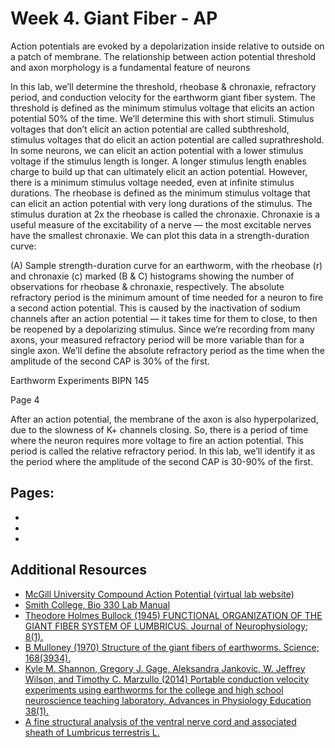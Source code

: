 # Week 4. Giant Fiber - AP

Action potentials are evoked by a depolarization inside relative to outside on a patch of membrane. The relationship between action potential threshold and axon morphology is a fundamental feature of neurons



In this lab, we’ll determine the threshold, rheobase &amp; chronaxie, refractory period, and
conduction velocity for the earthworm giant fiber system. 
The threshold is defined as the minimum stimulus voltage that elicits an action potential 50% of
the time. We’ll determine this with short stimuli. Stimulus voltages that don’t elicit an action
potential are called subthreshold, stimulus voltages that do elicit an action potential are called
suprathreshold.
In some neurons, we can elicit an action potential with a lower stimulus voltage if the stimulus
length is longer. A longer stimulus length enables charge to build up that can ultimately elicit an
action potential. However, there is a minimum stimulus voltage needed, even at infinite stimulus
durations. The rheobase is defined as the minimum stimulus voltage that can elicit an action
potential with very long durations of the stimulus. The stimulus duration at 2x the rheobase is
called the chronaxie. Chronaxie is a useful measure of the excitability of a nerve — the most
excitable nerves have the smallest chronaxie. We can plot this data in a strength-duration curve:

(A) Sample strength-duration curve for an earthworm, with the rheobase (r) and chronaxie (c) marked
(B &amp; C) histograms showing the number of observations for rheobase &amp; chronaxie, respectively.
The absolute refractory period is the minimum amount of time needed for a neuron to fire a
second action potential. This is caused by the inactivation of sodium channels after an action
potential — it takes time for them to close, to then be reopened by a depolarizing stimulus.
Since we’re recording from many axons, your measured refractory period will be more variable
than for a single axon. We’ll define the absolute refractory period as the time when the
amplitude of the second CAP is 30% of the first.

Earthworm Experiments
BIPN 145

Page 4

After an action potential, the membrane of the axon is also hyperpolarized, due to the slowness
of K+ channels closing. So, there is a period of time where the neuron requires more voltage to
fire an action potential. This period is called the relative refractory period. In this lab, we’ll
identify it as the period where the amplitude of the second CAP is 30-90% of the first.

## Pages:
- [](../earthworm-giant-fiber/Lab-Manual_earthworm-giant-fiber.md)
- [](../earthworm-giant-fiber/Data-Explorer_earthworm-giant-fiber.ipynb)
- [](../earthworm-giant-fiber/Responses_earthworm-giant-fiber.ipynb)

## Additional Resources

- [McGill University Compound Action Potential (virtual lab website)](http://www.medicine.mcgill.ca/physio/vlab/CAP/vlabmenuCAP.htm)
- [Smith College, Bio 330 Lab Manual](https://www.science.smith.edu/departments/neurosci/courses/bio330/labs/L4giants.html)
- [Theodore Holmes Bullock (1945) FUNCTIONAL ORGANIZATION OF THE GIANT FIBER SYSTEM OF LUMBRICUS. Journal of Neurophysiology; 8(1).](https://doi.org/10.1152/jn.1945.8.1.55)
- [B Mulloney (1970) Structure of the giant fibers of earthworms. Science; 168(3934).](https://doi-org.ezproxy.wesleyan.edu/10.1126/science.168.3934.994)
- [Kyle M. Shannon, Gregory J. Gage, Aleksandra Jankovic, W. Jeffrey Wilson, and Timothy C. Marzullo (2014) Portable conduction velocity experiments using earthworms for the college and high school neuroscience teaching laboratory. Advances in Physiology Education 38(1).](https://doi.org/10.1152/advan.00088.2013)
- [A fine structural analysis of the ventral nerve cord and associated sheath of Lumbricus terrestris L.](https://doi.org/10.1002/cne.901250308)